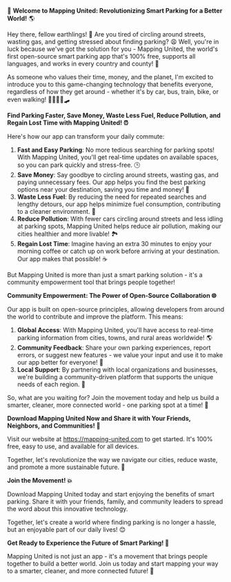 🚀 **Welcome to Mapping United: Revolutionizing Smart Parking for a Better World!** 🌎

Hey there, fellow earthlings! 👋 Are you tired of circling around streets, wasting gas, and getting stressed about finding parking? 😩 Well, you're in luck because we've got the solution for you - Mapping United, the world's first open-source smart parking app that's 100% free, supports all languages, and works in every country and county! 🌟

As someone who values their time, money, and the planet, I'm excited to introduce you to this game-changing technology that benefits everyone, regardless of how they get around - whether it's by car, bus, train, bike, or even walking! 🚶‍♀️🚌🚂🛹

**Find Parking Faster, Save Money, Waste Less Fuel, Reduce Pollution, and Regain Lost Time with Mapping United! ⏰**

Here's how our app can transform your daily commute:

1. **Fast and Easy Parking**: No more tedious searching for parking spots! With Mapping United, you'll get real-time updates on available spaces, so you can park quickly and stress-free. 🕒
2. **Save Money**: Say goodbye to circling around streets, wasting gas, and paying unnecessary fees. Our app helps you find the best parking options near your destination, saving you time and money! 💸
3. **Waste Less Fuel**: By reducing the need for repeated searches and lengthy detours, our app helps minimize fuel consumption, contributing to a cleaner environment. 🌊
4. **Reduce Pollution**: With fewer cars circling around streets and less idling at parking spots, Mapping United helps reduce air pollution, making our cities healthier and more livable! 🏞️
5. **Regain Lost Time**: Imagine having an extra 30 minutes to enjoy your morning coffee or catch up on work before arriving at your destination. Our app makes that possible! ☕️

But Mapping United is more than just a smart parking solution - it's a community empowerment tool that brings people together!

**Community Empowerment: The Power of Open-Source Collaboration 🌐**

Our app is built on open-source principles, allowing developers from around the world to contribute and improve the platform. This means:

1. **Global Access**: With Mapping United, you'll have access to real-time parking information from cities, towns, and rural areas worldwide! 🌎
2. **Community Feedback**: Share your own parking experiences, report errors, or suggest new features - we value your input and use it to make our app better for everyone! 💬
3. **Local Support**: By partnering with local organizations and businesses, we're building a community-driven platform that supports the unique needs of each region. 🌈

So, what are you waiting for? Join the movement today and help us build a smarter, cleaner, more connected world - one parking spot at a time! 💪

**Download Mapping United Now and Share it with Your Friends, Neighbors, and Communities! 📲**

Visit our website at https://mapping-united.com to get started. It's 100% free, easy to use, and available for all devices.

Together, let's revolutionize the way we navigate our cities, reduce waste, and promote a more sustainable future. 🌟

**Join the Movement! 💥**

Download Mapping United today and start enjoying the benefits of smart parking. Share it with your friends, family, and community leaders to spread the word about this innovative technology.

Together, let's create a world where finding parking is no longer a hassle, but an enjoyable part of our daily lives! 😊

**Get Ready to Experience the Future of Smart Parking! 🚀**

Mapping United is not just an app - it's a movement that brings people together to build a better world. Join us today and start mapping your way to a smarter, cleaner, and more connected future! 🌟